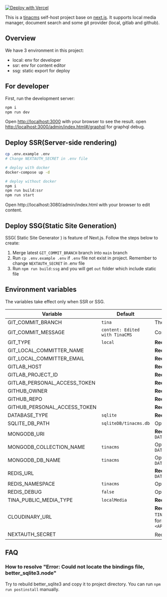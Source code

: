 [![Deploy with Vercel](https://vercel.com/button)](https://vercel.com/new/git/external?repository-url=https://github.com/IKKEM-Lin/tina-self-hosted-template/tree/main&env=GITHUB_PERSONAL_ACCESS_TOKEN,CLOUDINARY_URL,NEXTAUTH_SECRET&envDescription=NEXTAUTH_SECRET%20is%20secret%20for%20tinacms-auth.%20For%20the%20other%20variables%2C%20you%20can&envLink=https://github.com/IKKEM-Lin/tina-self-hosted-template/tree/main/doc/VercelDeploy.md&project-name=tina-self-hosted-template&repository-name=tina-self-hosted-template&stores=%5B%7B%22type%22%3A%22kv%22%7D%5D&)

This is a [tinacms](https://tina.io/) self-host project base on [next.js](https://nextjs.org/). It supports local media manager, document search and some git provider (local, gitlab and github).

## Overview

We have 3 environment in this project:

- local: env for developer
- ssr: env for content editor
- ssg: static export for deploy

## For developer

First, run the development server:

```bash
npm i
npm run dev
```

Open [http://localhost:3000](http://localhost:3000) with your browser to see the result.
open [http://localhost:3000/admin/index.html#/graphql](http://localhost:3000/admin/index.html#/graphql) for graphql debug.

## Deploy SSR(Server-side rendering)

```bash
cp .env.example .env
# Change NEXTAUTH_SECRET in .env file

# deploy with docker
docker-compose up -d

# deploy without docker
npm i
npm run build:ssr
npm run start
```

Open http://localhost:3080/admin/index.html with your browser to edit content.

## Deploy SSG(Static Site Generation)

SSG( Static Site Generator ) is feature of Next.js. Follow the steps below to create:

1. Merge latest `GIT_COMMIT_BRANCH` branch into `main` branch
2. Run `cp .env.example .env` if `.env` file not exist in project. Remember to change `NEXTAUTH_SECRET` in .env file
3. Run `npm run build:ssg` and you will get `out` folder which include static file

## Environment variables

The variables take effect only when SSR or SSG.

| Variable                     | Default                        | Description                                                                                                       |
| ---------------------------- | ------------------------------ | ----------------------------------------------------------------------------------------------------------------- |
| GIT_COMMIT_BRANCH            | `tina`                         | The branch for cms commit                                                                                         |
| GIT_COMMIT_MESSAGE           | `content: Edited with TinaCMS` | Commit message whe cms commit                                                                                     |
| GIT_TYPE                     | `local`                        | **Required**, `local`, `gitlab` or `github`                                                                       |
| GIT_LOCAL_COMMITTER_NAME     |                                | **Required**, when `GIT_TYPE=local`                                                                               |
| GIT_LOCAL_COMMITTER_EMAIL    |                                | **Required**, when `GIT_TYPE=local`                                                                               |
| GITLAB_HOST                  |                                | **Required**, when `GIT_TYPE=gitlab`                                                                              |
| GITLAB_PROJECT_ID            |                                | **Required**, when `GIT_TYPE=gitlab`                                                                              |
| GITLAB_PERSONAL_ACCESS_TOKEN |                                | **Required**, when `GIT_TYPE=gitlab`                                                                              |
| GITHUB_OWNER                 |                                | **Required**, when `GIT_TYPE=github`                                                                              |
| GITHUB_REPO                  |                                | **Required**, when `GIT_TYPE=github`                                                                              |
| GITHUB_PERSONAL_ACCESS_TOKEN |                                | **Required**, when `GIT_TYPE=github`                                                                              |
| DATABASE_TYPE                | `sqlite`                       | **Required**, `sqlite`, `mongodb` or `redis`                                                                      |
| SQLITE_DB_PATH               | `sqliteDB/tinacms.db`          | Optional                                                                                                          |
| MONGODB_URI                  |                                | **Required** when `DATABASE_TYPE=mongodb`                                                                         |
| MONGODB_COLLECTION_NAME      | `tinacms`                      | Optional when `DATABASE_TYPE=mongodb`                                                                             |
| MONGODB_DB_NAME              | `tinacms`                      | Optional when `DATABASE_TYPE=mongodb`                                                                             |
| REDIS_URL                    |                                | **Required** when `DATABASE_TYPE=redis`                                                                           |
| REDIS_NAMESPACE              | `tinacms`                      | Optional when `DATABASE_TYPE=redis`                                                                               |
| REDIS_DEBUG                  | `false`                        | Optional                                                                                                          |
| TINA_PUBLIC_MEDIA_TYPE       | `localMedia`                   | **Required**, `localMedia` or `cloudinary`                                                                        |
| CLOUDINARY_URL               |                                | **Required** when `TINA_PUBLIC_MEDIA_TYPE=cloudinary`, format: `cloudinary://<API_KEY>:<API_SECRET>@<CLOUD_NAME>` |
| NEXTAUTH_SECRET              |                                | Required，secret for [tinacms-auth](https://tina.io/docs/reference/self-hosted/auth-provider/authjs)              |

## FAQ

### How to resolve "Error: Could not locate the bindings file, better_sqlite3.node"

Try to rebuild better_sqlite3 and copy it to project directory. You can run `npm run postinstall` manually.
